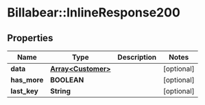 # Billabear::InlineResponse200

## Properties
Name | Type | Description | Notes
------------ | ------------- | ------------- | -------------
**data** | [**Array&lt;Customer&gt;**](Customer.md) |  | [optional] 
**has_more** | **BOOLEAN** |  | [optional] 
**last_key** | **String** |  | [optional] 

